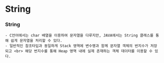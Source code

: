 # String

### String
    - C언어에서는 char 배열을 이용하여 문자열을 다루지만, JAVA에서는 String 클래스를 통해 쉽게 문자열을 처리할 수 있다.
    - 일반적인 참조타입과 동일하게 Stack 영역에 변수명과 함께 문자열 객체의 번지수가 저장되고 <br> 해당 번지수를 통해 Heap 영역 내에 실제 존재하는 객체 데이터를 이용할 수 있다.
